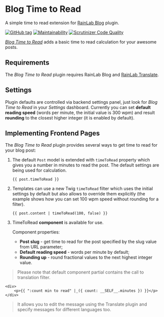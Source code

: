 # Blog Time to Read

A simple time to read extension for [RainLab Blog](https://octobercms.com/plugin/rainlab-blog) plugin.

[![GitHub tag](https://img.shields.io/github/tag/ginopane/oc-blogtimetoread-plugin.svg)](https://github.com/GinoPane/oc-blogtimetoread-plugin)
[![Maintainability](https://api.codeclimate.com/v1/badges/589a234df30aad280f9b/maintainability)](https://codeclimate.com/github/GinoPane/oc-blogtimetoread-plugin/maintainability)
[![Scrutinizer Code Quality](https://scrutinizer-ci.com/g/GinoPane/oc-blogtimetoread-plugin/badges/quality-score.png?b=master)](https://scrutinizer-ci.com/g/GinoPane/oc-blogtimetoread-plugin/?branch=master)

[_Blog Time to Read_](https://octobercms.com/plugin/ginopane-blogtimetoread) adds a basic time to read calculation for your awesome posts.

## Requirements

The _Blog Time to Read_ plugin requires RainLab Blog and [RainLab Translate](https://octobercms.com/plugin/rainlab-translate).

## Settings

Plugin defaults are controlled via backend settings panel, just look for _Blog Time to Read_ in your _Settings_ dashboard.
Currently you can set **default reading speed** (words per minute, the initial value is 300 wpm) and result **rounding** to
the closest higher integer (it is enabled by default).

## Implementing Frontend Pages

The _Blog Time to Read_ plugin provides several ways to get time to read for your blog post:
1. The default `Post` model is extended with `timeToRead` property which gives you a number in minutes to read the post. The default
settings are being used for calculation.

    ```{{ post.timeToRead }} ```

2. Templates can use a new Twig `timeToRead` filter which uses the initial settings by default but also allows to override them
explicitly (the example shows how you can set 100 wpm speed without rounding for a filter).

    ```{{ post.content | timeToRead(100, false) }} ```

3. TimeToRead **component** is available for use.

    Component properties:
    
    * **Post slug** - get time to read for the post specified by the slug value from URL parameter;
    * **Default reading speed** - words per minute by default;
    * **Rounding up** - round fractional values to the next highest integer value.

    
> Please note that default component partial contains the call to translation filter.
```
<div>
    <p>{{ ":count min to read" |_({ count: __SELF__.minutes }) }}</p>
</div>
```
> It allows you to edit the message using the Translate plugin and specify messages for different languages too.